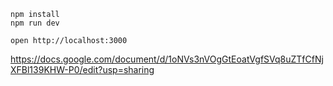 ```
npm install
npm run dev
```

```
open http://localhost:3000
```
https://docs.google.com/document/d/1oNVs3nVOgGtEoatVgfSVq8uZTfCfNjXFBl139KHW-P0/edit?usp=sharing

